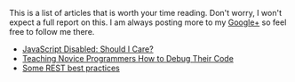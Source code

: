 This is a list of articles that is worth your time reading. Don't worry, I won't expect a full report on this. I am always posting more to my [Google+](https://plus.google.com/+MikeWills) so feel free to follow me there.

* [JavaScript Disabled: Should I Care?](http://halls-of-valhalla.org/beta/articles/javascript-disabled-should-i-care,49/)
* [Teaching Novice Programmers How to Debug Their Code](http://blog.codeunion.io/2014/09/03/teaching-novices-how-to-debug-code/)
* [Some REST best practices](https://bourgeois.me/rest/)
